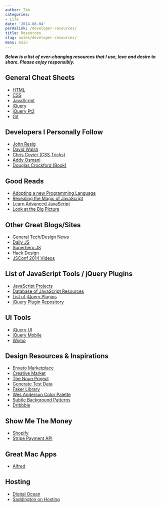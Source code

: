 ```yaml
---
author: Tim
categories:
- Life
date: '2014-08-04'
permalink: /developer-resources/
title: Resources
slug: notes/developer-resources/
menu: main
---
```


***Below is a list of ever-changing resources that I use, love and desire to share. Please enjoy responsibly.***

## General Cheat Sheets

  * [HTML][1]
  * [CSS][2]
  * [JavaScript][3]
  * [jQuery][4]
  * [jQuery Pt2][5]
  * [Git][6]

## Developers I Personally Follow

  * [John Resig][7]
  * [David Walsh][8]
  * [Chris Coyier (CSS Tricks)][9]
  * [Addy Osmani][10]
  * [Douglas Crockford (Book)][11]

## Good Reads

  * [Adopting a new Programming Language][12]
  * [Revealing the Magic of JavaScript][13]
  * [Learn Advanced JavaScript][14]
  * [Look at the Big Picture][15]

## Other Great Blogs/Sites

  * [General Tech/Design News][16]
  * [Daily JS][17]
  * [Superhero JS][18]
  * [Hack Design][19]
  * [JSConf 2014 Videos][20]

## List of JavaScript Tools / jQuery Plugins

  * [JavaScript Projects][21]
  * [Database of JavaScript Resources][22]
  * [List of jQuery Plugins][23]
  * [jQuery Plugin Repository][24]

## UI Tools

  * [jQuery UI][25]
  * [jQuery Mobile][26]
  * [Wijmo][27]

## Design Resources & Inspirations

  * [Envato Marketplace][28]
  * [Creative Market][29]
  * [The Noun Project][30]
  * [Generate Test Data][31]
  * [Faker Library][32]
  * [Wes Anderson Color Palette][33]
  * [Subtle Background Patterns][34]
  * [Dribbble][35]

## Show Me The Money

  * [Shopify][36]
  * [Stripe Payment API][37]

## Great Mac Apps

  * [Alfred][38]

## Hosting

  * [Digital Ocean][39]
  * [Saddington on Hosting][40]

 [1]: http://overapi.com/html/
 [2]: http://overapi.com/css/
 [3]: http://overapi.com/javascript/
 [4]: http://overapi.com/jquery/
 [5]: http://oscarotero.com/jquery/
 [6]: http://overapi.com/git/
 [7]: http://ejohn.org/category/blog/
 [8]: http://davidwalsh.name/
 [9]: http://css-tricks.com/
 [10]: http://addyosmani.com/blog/
 [11]: http://javascript.crockford.com/
 [12]: http://www.annema.me/adopting-a-new-programming-language
 [13]: http://www.sitepoint.com/revealing-magic-javascript
 [14]: http://ejohn.org/apps/learn/
 [15]: http://alistapart.com/column/look-at-the-big-picture
 [16]: http://thenews.im/
 [17]: http://dailyjs.com/
 [18]: http://superherojs.com/
 [19]: https://hackdesign.org/
 [20]: https://www.youtube.com/playlist?list=PL37ZVnwpeshHVd9Zf92zW4UJGWzPHU3o4
 [21]: http://www.javascriptoo.com/
 [22]: http://www.jsdb.io/
 [23]: http://www.unheap.com/
 [24]: http://plugins.jquery.com/
 [25]: http://jqueryui.com/
 [26]: http://jquerymobile.com/
 [27]: http://wijmo.com/
 [28]: http://themeforest.net/
 [29]: https://creativemarket.com/
 [30]: http://thenounproject.com/
 [31]: http://www.databasetestdata.com/
 [32]: https://github.com/marak/Faker.js/
 [33]: http://wesandersonpalettes.tumblr.com/
 [34]: http://subtlepatterns.com/
 [35]: https://dribbble.com/
 [36]: http://www.shopify.com/
 [37]: https://stripe.com/
 [38]: http://www.alfredapp.com/
 [39]: https://www.digitalocean.com/
 [40]: http://john.do/blog-hosting/
 